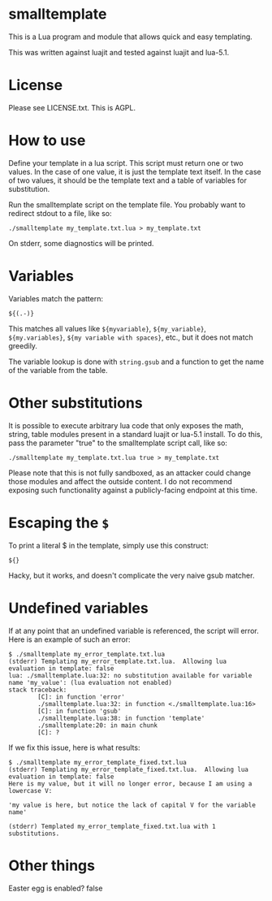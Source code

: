# smalltemplate

This is a Lua program and module that allows quick and easy templating.

This was written against luajit and tested against luajit and lua-5.1.

# License

Please see LICENSE.txt.  This is AGPL.

# How to use

Define your template in a lua script.  This script must return one or two
values.  In the case of one value, it is just the template text itself.  In the
case of two values, it should be the template text and a table of variables for
substitution.

Run the smalltemplate script on the template file.  You probably want to
redirect stdout to a file, like so:

    ./smalltemplate my_template.txt.lua > my_template.txt

On stderr, some diagnostics will be printed.

# Variables

Variables match the pattern:

    ${(.-)}

This matches all values like `${myvariable}`, `${my_variable}`,
`${my.variables}`, `${my variable with spaces}`, etc., but it does not match
greedily.

The variable lookup is done with `string.gsub` and a function to get the name
of the variable from the table.

# Other substitutions

It is possible to execute arbitrary lua code that only exposes the math,
string, table modules present in a standard luajit or lua-5.1 install.  To do
this, pass the parameter "true" to the smalltemplate script call, like so:

    ./smalltemplate my_template.txt.lua true > my_template.txt

Please note that this is not fully sandboxed, as an attacker could change those
modules and affect the outside content.  I do not recommend exposing such
functionality against a publicly-facing endpoint at this time.

# Escaping the `$`

To print a literal $ in the template, simply use this construct:

    ${}

Hacky, but it works, and doesn't complicate the very naive gsub matcher.

# Undefined variables

If at any point that an undefined variable is referenced, the script will
error.  Here is an example of such an error:

	$ ./smalltemplate my_error_template.txt.lua
	(stderr) Templating my_error_template.txt.lua.  Allowing lua evaluation in template: false
	lua: ./smalltemplate.lua:32: no substitution available for variable name 'my_value': (lua evaluation not enabled)
	stack traceback:
			[C]: in function 'error'
			./smalltemplate.lua:32: in function <./smalltemplate.lua:16>
			[C]: in function 'gsub'
			./smalltemplate.lua:38: in function 'template'
			./smalltemplate:20: in main chunk
			[C]: ?

If we fix this issue, here is what results:

	$ ./smalltemplate my_error_template_fixed.txt.lua
	(stderr) Templating my_error_template_fixed.txt.lua.  Allowing lua evaluation in template: false
	Here is my value, but it will no longer error, because I am using a lowercase V:

	'my value is here, but notice the lack of capital V for the variable name'

	(stderr) Templated my_error_template_fixed.txt.lua with 1 substitutions.

# Other things

Easter egg is enabled? false
